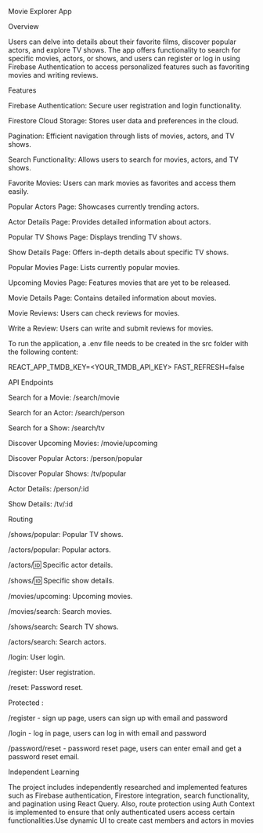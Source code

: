 Movie Explorer App

Overview

Users can delve into details about their favorite films, discover popular actors, and explore TV shows. The app offers functionality to search for specific movies, actors, or shows, and users can register or log in using Firebase Authentication to access personalized features such as favoriting movies and writing reviews.

Features

Firebase Authentication: Secure user registration and login functionality.

Firestore Cloud Storage: Stores user data and preferences in the cloud.

Pagination: Efficient navigation through lists of movies, actors, and TV shows.

Search Functionality: Allows users to search for movies, actors, and TV shows.

Favorite Movies: Users can mark movies as favorites and access them easily.

Popular Actors Page: Showcases currently trending actors.

Actor Details Page: Provides detailed information about actors.

Popular TV Shows Page: Displays trending TV shows.

Show Details Page: Offers in-depth details about specific TV shows.

Popular Movies Page: Lists currently popular movies.

Upcoming Movies Page: Features movies that are yet to be released.

Movie Details Page: Contains detailed information about movies.

Movie Reviews: Users can check reviews for movies.

Write a Review: Users can write and submit reviews for movies.



To run the application, a .env file needs to be created in the src folder with the following content:


REACT_APP_TMDB_KEY=<YOUR_TMDB_API_KEY>
FAST_REFRESH=false

API Endpoints

Search for a Movie: /search/movie

Search for an Actor: /search/person

Search for a Show: /search/tv

Discover Upcoming Movies: /movie/upcoming

Discover Popular Actors: /person/popular

Discover Popular Shows: /tv/popular

Actor Details: /person/:id

Show Details: /tv/:id

Routing

/shows/popular: Popular TV shows.

/actors/popular: Popular actors.

/actors/:id: Specific actor details.

/shows/:id: Specific show details.

/movies/upcoming: Upcoming movies.

/movies/search: Search movies.

/shows/search: Search TV shows.

/actors/search: Search actors.

/login: User login.

/register: User registration.

/reset: Password reset.

Protected :

/register - sign up page, users can sign up with email and password

/login - log in page, users can log in with email and password

/password/reset - password reset page, users can enter email and get a password reset email.

Independent Learning

The project includes independently researched and implemented features such as Firebase authentication, Firestore integration, search functionality, and pagination using React Query. Also, route protection using Auth Context is implemented to ensure that only authenticated users access certain functionalities.Use dynamic UI to create cast members and actors in movies
